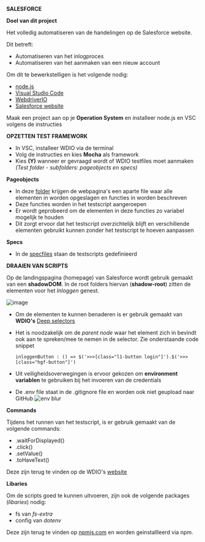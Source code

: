 **SALESFORCE**

**Doel van dit project**

Het volledig automatiseren van de handelingen op de Salesforce website.

Dit betreft:
- Automatiseren van het inlogproces
- Automatiseren van het aanmaken van een nieuw account

Om dit te bewerkstelligen is het volgende nodig:
- [node.js](https://nodejs.org/en)
- [Visual Studio Code](https://code.visualstudio.com/)
- [WebdriverIO](https://webdriver.io/)
- [Salesforce website](https://www.salesforce.com/nl/)


Maak een project aan op je **Operation System** en installeer node.js en VSC volgens de instructies

**OPZETTEN TEST FRAMEWORK**
- In VSC, installeer WDIO via de terminal
- Volg de instructies en kies **Mocha** als framework
- Kies **(Y)** wanneer er gevraagd wordt of WDIO testfiles moet aanmaken _(Test folder - subfolders: pageobjects en specs)_

**Pageobjects**

- In deze [folder](https://github.com/Jeffrey-Jongkees/Salesforce/tree/testing/test/pageobjects) krijgen de webpagina's een aparte file waar alle elementen in worden opgeslagen en functies in worden beschreven
- Deze functies worden in het testscript aangeroepen
- Er wordt geprobeerd om de elementen in deze functies zo variabel mogelijk te houden
- Dit zorgt ervoor dat het testscript overzichtelijk blijft en verschillende elementen gebruikt kunnen zonder het testscript te hoeven aanpassen

**Specs**
- In de [specfiles](https://github.com/Jeffrey-Jongkees/Salesforce/tree/testing/test/specs) staan de testscripts gedefinieerd
  

**DRAAIEN VAN SCRIPTS**

Op de landingspagina (homepage) van Salesforce wordt gebruik gemaakt van een **shadowDOM**.
In de root folders hiervan (**shadow-root**) zitten de elementen voor het _Inloggen_ genest.

![image](https://github.com/Jeffrey-Jongkees/Salesforce/assets/135017230/796c4018-09ed-4115-8457-c59390690132)

- Om de elementen te kunnen benaderen is er gebruik gemaakt van **WDIO's** [Deep selectors](https://webdriver.io/docs/selectors/#deep-selectors)
- Het is noodzakelijk om de _parent node_ waar het element zich in bevindt ook aan te spreken/mee te nemen in de selector. Zie onderstaande code snippet

      inloggenButton : () => $('>>>[class="l1-button login"]').$('>>>[class="hgf-button"]')


- Uit veiligheidsoverwegingen is ervoor gekozen om **environment variablen** te gebruiken bij het invoeren van de credentials
- De .env file staat in de .gitignore file en worden ook niet geupload naar GitHub
![env blur](https://github.com/Jeffrey-Jongkees/Salesforce/assets/135017230/c09206ef-29a3-4315-93c3-86176dcda067)

**Commands**

Tijdens het runnen van het testscript, is er gebruik gemaakt van de volgende commands:
- .waitForDisplayed()
- .click()
- .setValue()
- .toHaveText()

Deze zijn terug te vinden op de WDIO's [website](https://webdriver.io/docs/api/element)

**Libaries**

Om de scripts goed te kunnen uitvoeren, zijn ook de volgende packages (_libaries_) nodig:
- fs van _fs-extra_
- config van _dotenv_

Deze zijn terug te vinden op [npmjs.com](https://www.npmjs.com/) en worden geinstallleerd via npm.



  


